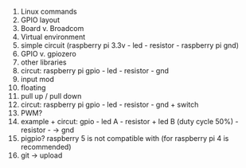 1. Linux commands
2. GPIO layout
3. Board v. Broadcom
4. Virtual environment
5. simple circuit (raspberry pi 3.3v - led - resistor - raspberry pi gnd)
6. GPIO v. gpiozero
7. other libraries
8. circut: raspberry pi gpio - led - resistor - gnd
9. input mod
10. floating
11. pull up / pull down
12. circut: raspberry pi gpio - led - resistor - gnd + switch
13. PWM?
14. example + circut: gpio - led A - resistor  + led B (duty cycle 50%) - resistor - -> gnd 
15. pigpio? raspberry 5 is not compatible with (for raspberry pi 4 is recommended)
16. git -> upload 
